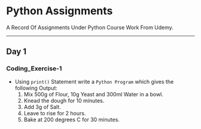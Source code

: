 # Python Assignments

A Record Of Assignments Under Python Course Work From Udemy.

---

## Day 1
### Coding_Exercise-1
 - Using `print()` Statement write a `Python Program` which gives the following Output:
   1. Mix 500g of Flour, 10g Yeast and 300ml Water in a bowl.
   2. Knead the dough for 10 minutes.
   3. Add 3g of Salt.
   4. Leave to rise for 2 hours.
   5. Bake at 200 degrees C for 30 minutes.
